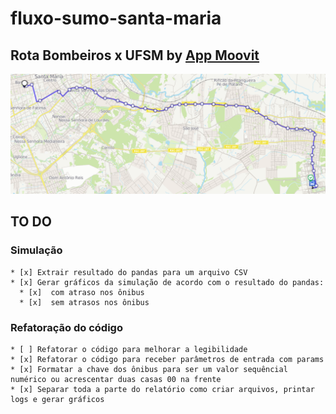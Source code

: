 # fluxo-sumo-santa-maria

## Rota Bombeiros x UFSM by [App Moovit](https://moovitapp.com/santa_maria-4143/poi/UFSM/Parada%20Bombeiros/pt-br?tll=-29.71735_-53.71705&fll=-29.689202_-53.81529&customerId=4908&ref=7&poiType=error)

![image](resources/rotaA.png)

## TO DO

### Simulação

    * [x] Extrair resultado do pandas para um arquivo CSV
    * [x] Gerar gráficos da simulação de acordo com o resultado do pandas:
      * [x]  com atraso nos ônibus
      * [x]  sem atrasos nos ônibus

### Refatoração do código

    * [ ] Refatorar o código para melhorar a legibilidade
    * [x] Refatorar o código para receber parâmetros de entrada com params
    * [x] Formatar a chave dos ônibus para ser um valor sequêncial numérico ou acrescentar duas casas 00 na frente
    * [x] Separar toda a parte do relatório como criar arquivos, printar logs e gerar gráficos
